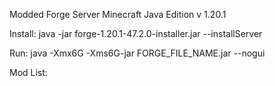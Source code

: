 Modded Forge Server Minecraft Java Edition v 1.20.1

Install: java -jar forge-1.20.1-47.2.0-installer.jar --installServer

Run: java -Xmx6G -Xms6G-jar FORGE_FILE_NAME.jar --nogui

Mod List:
